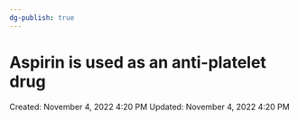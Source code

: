 ```yaml
---
dg-publish: true
---
```


# Aspirin is used as an anti-platelet drug

Created: November 4, 2022 4:20 PM
Updated: November 4, 2022 4:20 PM
